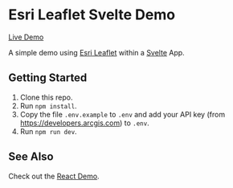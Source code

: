 # Esri Leaflet Svelte Demo

[Live Demo](https://esri-leaflet-svelte-demo.gavinr.com/)

A simple demo using [Esri Leaflet](https://esri.github.io/esri-leaflet/) within a [Svelte](https://svelte.dev/) App.

## Getting Started

1. Clone this repo.
1. Run `npm install`.
1. Copy the file `.env.example` to `.env` and add your API key (from https://developers.arcgis.com) to `.env`.
1. Run `npm run dev`.

## See Also

Check out the [React Demo](https://github.com/gavinr/esri-leaflet-react-demo).
